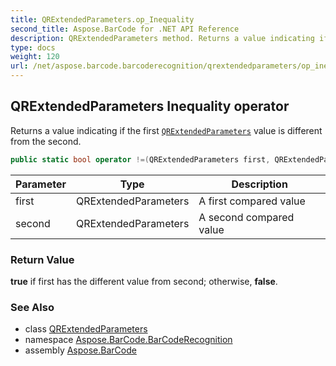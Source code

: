 ```yaml
---
title: QRExtendedParameters.op_Inequality
second_title: Aspose.BarCode for .NET API Reference
description: QRExtendedParameters method. Returns a value indicating if the first QRExtendedParameters value is different from the second
type: docs
weight: 120
url: /net/aspose.barcode.barcoderecognition/qrextendedparameters/op_inequality/
---
```

## QRExtendedParameters Inequality operator

Returns a value indicating if the first [`QRExtendedParameters`](../) value is different from the second.

```csharp
public static bool operator !=(QRExtendedParameters first, QRExtendedParameters second)
```

| Parameter | Type | Description |
| --- | --- | --- |
| first | QRExtendedParameters | A first compared value |
| second | QRExtendedParameters | A second compared value |

### Return Value

**true** if first has the different value from second; otherwise, **false**.

### See Also

* class [QRExtendedParameters](../)
* namespace [Aspose.BarCode.BarCodeRecognition](../../../aspose.barcode.barcoderecognition/)
* assembly [Aspose.BarCode](../../../)


